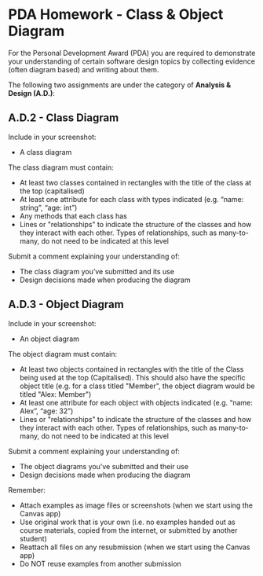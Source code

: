 # PDA Homework - Class & Object Diagram

For the Personal Development Award (PDA) you are required to demonstrate your understanding of certain software design topics by collecting evidence (often diagram based) and writing about them.

The following two assignments are under the category of **Analysis & Design (A.D.)**:


## A.D.2 - Class Diagram

Include in your screenshot:

* A class diagram

The class diagram must contain:

* At least two classes contained in rectangles with the title of the class at the top (capitalised)
* At least one attribute for each class with types indicated (e.g. “name: string”, “age: int”)
* Any methods that each class has
* Lines or "relationships" to indicate the structure of the classes and how they interact with each other. Types of relationships, such as many-to-many, do not need to be indicated at this level

Submit a comment explaining your understanding of:

* The class diagram you’ve submitted and its use
* Design decisions made when producing the diagram


## A.D.3 - Object Diagram

Include in your screenshot:

* An object diagram

The object diagram must contain:

* At least two objects contained in rectangles with the title of the Class being used at the top (Capitalised). This should also have the specific object title (e.g. for a class titled "Member", the object diagram would be titled "Alex: Member")
* At least one attribute for each object with objects indicated (e.g. “name: Alex”, “age: 32”)
* Lines or "relationships" to indicate the structure of the classes and how they interact with each other. Types of relationships, such as many-to-many, do not need to be indicated at this level

Submit a comment explaining your understanding of:

* The object diagrams you’ve submitted and their use
* Design decisions made when producing the diagram


Remember:

* Attach examples as image files or screenshots (when we start using the Canvas app)
* Use original work that is your own (i.e. no examples handed out as course materials, copied from the internet, or submitted by another student)
* Reattach all files on any resubmission (when we start using the Canvas app)
* Do NOT reuse examples from another submission
